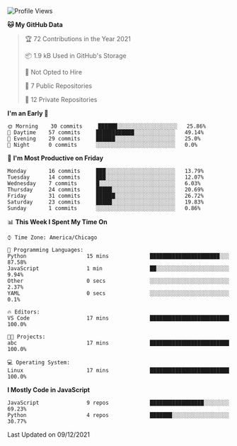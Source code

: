 <!--START_SECTION:waka-->
![Profile Views](http://img.shields.io/badge/Profile%20Views-355-blue)

**🐱 My GitHub Data** 

> 🏆 72 Contributions in the Year 2021
 > 
> 📦 1.9 kB Used in GitHub's Storage 
 > 
> 🚫 Not Opted to Hire
 > 
> 📜 7 Public Repositories 
 > 
> 🔑 12 Private Repositories  
 > 
**I'm an Early 🐤** 

```text
🌞 Morning    30 commits     ██████░░░░░░░░░░░░░░░░░░░   25.86% 
🌆 Daytime    57 commits     ████████████░░░░░░░░░░░░░   49.14% 
🌃 Evening    29 commits     ██████░░░░░░░░░░░░░░░░░░░   25.0% 
🌙 Night      0 commits      ░░░░░░░░░░░░░░░░░░░░░░░░░   0.0%

```
📅 **I'm Most Productive on Friday** 

```text
Monday       16 commits     ███░░░░░░░░░░░░░░░░░░░░░░   13.79% 
Tuesday      14 commits     ███░░░░░░░░░░░░░░░░░░░░░░   12.07% 
Wednesday    7 commits      █░░░░░░░░░░░░░░░░░░░░░░░░   6.03% 
Thursday     24 commits     █████░░░░░░░░░░░░░░░░░░░░   20.69% 
Friday       31 commits     ██████░░░░░░░░░░░░░░░░░░░   26.72% 
Saturday     23 commits     █████░░░░░░░░░░░░░░░░░░░░   19.83% 
Sunday       1 commits      ░░░░░░░░░░░░░░░░░░░░░░░░░   0.86%

```


📊 **This Week I Spent My Time On** 

```text
⌚︎ Time Zone: America/Chicago

💬 Programming Languages: 
Python                   15 mins             ██████████████████████░░░   87.58% 
JavaScript               1 min               ██░░░░░░░░░░░░░░░░░░░░░░░   9.94% 
Other                    0 secs              ░░░░░░░░░░░░░░░░░░░░░░░░░   2.37% 
YAML                     0 secs              ░░░░░░░░░░░░░░░░░░░░░░░░░   0.1%

🔥 Editors: 
VS Code                  17 mins             █████████████████████████   100.0%

🐱‍💻 Projects: 
abc                      17 mins             █████████████████████████   100.0%

💻 Operating System: 
Linux                    17 mins             █████████████████████████   100.0%

```

**I Mostly Code in JavaScript** 

```text
JavaScript               9 repos             █████████████████░░░░░░░░   69.23% 
Python                   4 repos             ███████░░░░░░░░░░░░░░░░░░   30.77%

```



 Last Updated on 09/12/2021
<!--END_SECTION:waka-->
